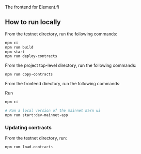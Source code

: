 The frontend for Element.fi

## How to run locally

From the testnet directory, run the following commands:

```bash
npm ci
npm run build
npm start
npm run deploy-contracts
```

From the project top-level directory, run the following commands:

```bash
npm run copy-contracts
```

From the frontend directory, run the following commands:

Run

```bash
npm ci

# Run a local version of the mainnet Earn ui
npm run start:dev-mainnet-app
```

### Updating contracts

From the testnet directory, run:

```bash
npm run load-contracts
```
